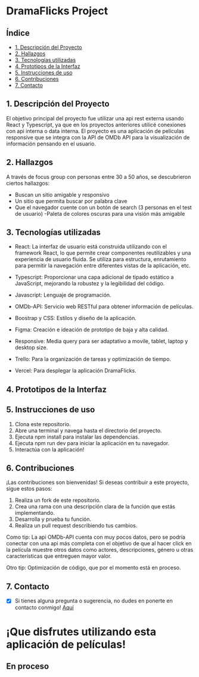 # DramaFlicks Project


## Índice

* [1. Descripción del Proyecto](#1-descripcion-del-proyecto)
* [2. Hallazgos](#2-hallazgos)
* [3. Tecnologías utilizadas](#3-tecnologías-utilizadas)
* [4. Prototipos de la Interfaz](#4-prototipos-de-la-interfaz)
* [5. Instrucciones de uso](#5-instrucciones-de-uso)
* [6. Contribuciones](#6-contribuciones)
* [7. Contacto](#7-contacto)

## 1. Descripción del Proyecto

El objetivo principal del proyecto fue utilizar una api rest externa usando React y Typescript, ya que en los proyectos anteriores utilicé conexiones con api interna o data interna. El proyecto es una aplicación de películas responsive que se integra con la API de OMDb API para la visualización de información pensando en el usuario.    

## 2. Hallazgos

A través de focus group con personas entre 30 a 50 años, se descubrieron ciertos hallazgos: 

- Buscan un sitio amigable y responsivo
- Un sitio que permita buscar por palabra clave
- Que el navegador cuente con un botón de search (3 personas en el test de usuario)
-Paleta de colores oscuras para una visión más amigable

## 3. Tecnologías utilizadas

 * React: La interfaz de usuario está construida utilizando con el framework React, lo que permite crear componentes reutilizables y una experiencia de usuario fluida. Se utiliza para estructura, enrutamiento para permitir la navegación entre diferentes vistas de la aplicación, etc. 

 * Typescript: Proporcionar una capa adicional de tipado estático a JavaScript, mejorando la robustez y la legibilidad del código.

 * Javascript: Lenguaje de programación. 

 * OMDb-API: Servicio web RESTful para obtener información de películas.

 * Boostrap y CSS: Estilos y diseño de la aplicación.

 * Figma: Creación e ideación de prototipo de baja y alta calidad.

 * Responsive: Media query para ser adaptativo a movile, tablet, laptop y desktop size.

 * Trello: Para la organización de tareas y optimización de tiempo.

 * Vercel: Para desplegar la aplicación DramaFlicks.

## 4. Prototipos de la Interfaz
    


## 5. Instrucciones de uso
1. Clona este repositorio.
2. Abre una terminal y navega hasta el directorio del proyecto.
3. Ejecuta npm install para instalar las dependencias.
4. Ejecuta npm run dev para iniciar la aplicación en tu navegador.
5. Interactúa con la aplicación!

## 6. Contribuciones
¡Las contribuciones son bienvenidas! Si deseas contribuir a este proyecto, sigue estos pasos:

1. Realiza un fork de este repositorio.
2. Crea una rama con una descripción clara de la función que estás implementando.
3. Desarrolla y prueba tu función.
4. Realiza un pull request describiendo tus cambios.

Como tip: La api OMDb-API cuenta con muy pocos datos, pero se podría conectar con una api más completa con el objetivo de que al hacer click en la película muestre otros datos como actores, descripciones, género u otras características que entreguen mayor valor. 

Otro tip: Optimización de código, que por el momento está en proceso.

## 7. Contacto

- [x] Si tienes alguna pregunta o sugerencia, no dudes en ponerte en contacto conmigo! [Aquí](https://www.linkedin.com/in/mariaignaciasilva/)

¡Que disfrutes utilizando esta aplicación de películas!
=======
## En proceso

